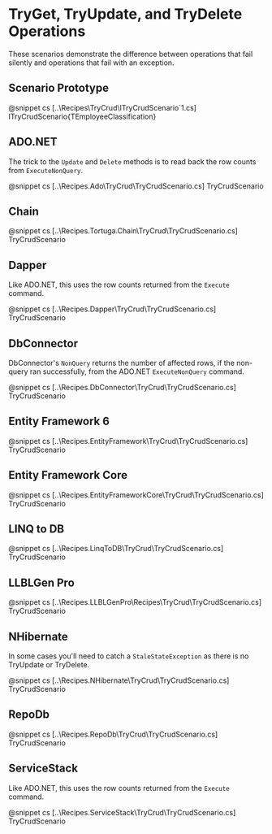 ﻿# TryGet, TryUpdate, and TryDelete Operations

These scenarios demonstrate the difference between operations that fail silently and operations that fail with an exception.

## Scenario Prototype

@snippet cs [..\Recipes\TryCrud\ITryCrudScenario`1.cs] ITryCrudScenario{TEmployeeClassification}

## ADO.NET

The trick to the `Update` and `Delete` methods is to read back the row counts from `ExecuteNonQuery`.

@snippet cs [..\Recipes.Ado\TryCrud\TryCrudScenario.cs] TryCrudScenario

## Chain

@snippet cs [..\Recipes.Tortuga.Chain\TryCrud\TryCrudScenario.cs] TryCrudScenario

## Dapper

Like ADO.NET, this uses the row counts returned from the `Execute` command.

@snippet cs [..\Recipes.Dapper\TryCrud\TryCrudScenario.cs] TryCrudScenario

## DbConnector

DbConnector's `NonQuery` returns the number of affected rows, if the non-query ran successfully, from the ADO.NET `ExecuteNonQuery` command.

@snippet cs [..\Recipes.DbConnector\TryCrud\TryCrudScenario.cs] TryCrudScenario

## Entity Framework 6

@snippet cs [..\Recipes.EntityFramework\TryCrud\TryCrudScenario.cs] TryCrudScenario

## Entity Framework Core

@snippet cs [..\Recipes.EntityFrameworkCore\TryCrud\TryCrudScenario.cs] TryCrudScenario

## LINQ to DB

@snippet cs [..\Recipes.LinqToDB\TryCrud\TryCrudScenario.cs] TryCrudScenario

## LLBLGen Pro

@snippet cs [..\Recipes.LLBLGenPro\Recipes\TryCrud\TryCrudScenario.cs] TryCrudScenario

## NHibernate

In some cases you'll need to catch a `StaleStateException` as there is no TryUpdate or TryDelete.

@snippet cs [..\Recipes.NHibernate\TryCrud\TryCrudScenario.cs] TryCrudScenario

## RepoDb

@snippet cs [..\Recipes.RepoDb\TryCrud\TryCrudScenario.cs] TryCrudScenario

## ServiceStack

Like ADO.NET, this uses the row counts returned from the `Execute` command.

@snippet cs [..\Recipes.ServiceStack\TryCrud\TryCrudScenario.cs] TryCrudScenario




